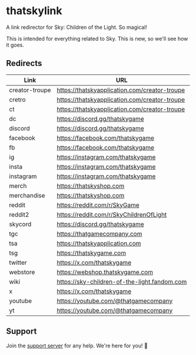 # thatskylink

A link redirector for Sky: Children of the Light. So magical!

This is intended for everything related to Sky. This is new, so we'll see how it goes.

## Redirects

| Link            | URL                                               |
|-----------------|---------------------------------------------------|
| creator-troupe  | https://thatskyapplication.com/creator-troupe     |
| cretro          | https://thatskyapplication.com/creator-troupe     |
| ct              | https://thatskyapplication.com/creator-troupe     |
| dc              | https://discord.gg/thatskygame                    |
| discord         | https://discord.gg/thatskygame                    |
| facebook        | https://facebook.com/thatskygame                  |
| fb              | https://facebook.com/thatskygame                  |
| ig              | https://instagram.com/thatskygame                 |
| insta           | https://instagram.com/thatskygame                 |
| instagram       | https://instagram.com/thatskygame                 |
| merch           | https://thatskyshop.com                           |
| merchandise     | https://thatskyshop.com                           |
| reddit          | https://reddit.com/r/SkyGame                      |
| reddit2         | https://reddit.com/r/SkyChildrenOfLight           |
| skycord         | https://discord.gg/thatskygame                    |
| tgc             | https://thatgamecompany.com                       |
| tsa             | https://thatskyapplication.com                    |
| tsg             | https://thatskygame.com                           |
| twitter         | https://x.com/thatskygame                         |
| webstore        | https://webshop.thatskygame.com                   |
| wiki            | https://sky-children-of-the-light.fandom.com      |
| x               | https://x.com/thatskygame                         |
| youtube         | https://youtube.com/@thatgamecompany              |
| yt              | https://youtube.com/@thatgamecompany              |

## Support

Join the [support server] for any help. We're here for you! 🩵

[support server]: https://thatskyapplication.com/support
